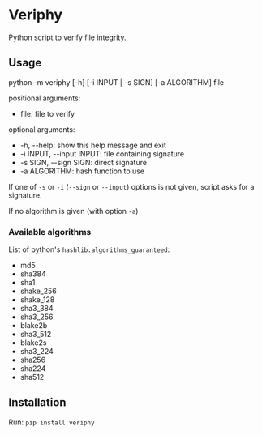 # Veriphy

Python script to verify file integrity.

## Usage

python -m veriphy [-h] [-i INPUT | -s SIGN] [-a ALGORITHM] file

positional arguments:

- file: file to verify

optional arguments:

- -h, --help: show this help message and exit
- -i INPUT, --input INPUT: file containing signature
- -s SIGN, --sign SIGN: direct signature
- -a ALGORITHM: hash function to use

If one of `-s` or `-i` (`--sign` or `--input`) options is not given, script asks for a signature.

If no algorithm is given (with option `-a`)

### Available algorithms

List of python's `hashlib.algorithms_guaranteed`:

- md5
- sha384
- sha1
- shake_256
- shake_128
- sha3_384
- sha3_256
- blake2b
- sha3_512
- blake2s
- sha3_224
- sha256
- sha224
- sha512

## Installation

Run: `pip install veriphy`
